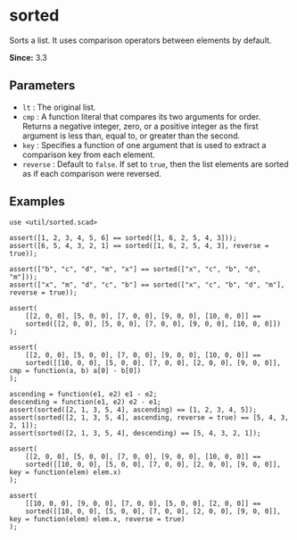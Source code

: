 # sorted

Sorts a list. It uses comparison operators between elements by default.

**Since:** 3.3

## Parameters

- `lt` : The original list.
- `cmp` : A function literal that compares its two arguments for order. Returns a negative integer, zero, or a positive integer as the first argument is less than, equal to, or greater than the second.
- `key` : Specifies a function of one argument that is used to extract a comparison key from each element.
- `reverse` : Default to `false`. If set to `true`, then the list elements are sorted as if each comparison were reversed.

## Examples

    use <util/sorted.scad>

    assert([1, 2, 3, 4, 5, 6] == sorted([1, 6, 2, 5, 4, 3]));
    assert([6, 5, 4, 3, 2, 1] == sorted([1, 6, 2, 5, 4, 3], reverse = true));

    assert(["b", "c", "d", "m", "x"] == sorted(["x", "c", "b", "d", "m"]));
    assert(["x", "m", "d", "c", "b"] == sorted(["x", "c", "b", "d", "m"], reverse = true));

    assert(
        [[2, 0, 0], [5, 0, 0], [7, 0, 0], [9, 0, 0], [10, 0, 0]] == 
        sorted([[2, 0, 0], [5, 0, 0], [7, 0, 0], [9, 0, 0], [10, 0, 0]])
    );

    assert(
        [[2, 0, 0], [5, 0, 0], [7, 0, 0], [9, 0, 0], [10, 0, 0]] == 
        sorted([[10, 0, 0], [5, 0, 0], [7, 0, 0], [2, 0, 0], [9, 0, 0]], cmp = function(a, b) a[0] - b[0])
    );

    ascending = function(e1, e2) e1 - e2;
    descending = function(e1, e2) e2 - e1;
    assert(sorted([2, 1, 3, 5, 4], ascending) == [1, 2, 3, 4, 5]);
    assert(sorted([2, 1, 3, 5, 4], ascending, reverse = true) == [5, 4, 3, 2, 1]);
    assert(sorted([2, 1, 3, 5, 4], descending) == [5, 4, 3, 2, 1]);

    assert(
        [[2, 0, 0], [5, 0, 0], [7, 0, 0], [9, 0, 0], [10, 0, 0]] == 
        sorted([[10, 0, 0], [5, 0, 0], [7, 0, 0], [2, 0, 0], [9, 0, 0]], key = function(elem) elem.x)
    );

    assert(
        [[10, 0, 0], [9, 0, 0], [7, 0, 0], [5, 0, 0], [2, 0, 0]] == 
        sorted([[10, 0, 0], [5, 0, 0], [7, 0, 0], [2, 0, 0], [9, 0, 0]], key = function(elem) elem.x, reverse = true)
    );